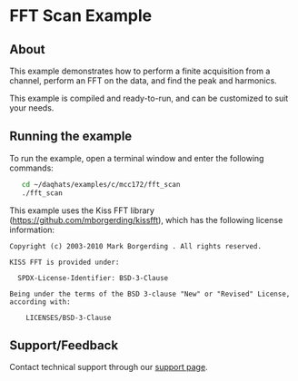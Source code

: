 # FFT Scan Example

## About
This example demonstrates how to perform a finite acquisition from a channel,
perform an FFT on the data, and find the peak and harmonics.

This example is compiled and ready-to-run, and can be customized to suit 
your needs.

## Running the example
To run the example, open a terminal window and enter the following commands:
```sh
   cd ~/daqhats/examples/c/mcc172/fft_scan
   ./fft_scan
```

This example uses the Kiss FFT library (https://github.com/mborgerding/kissfft), 
which has the following license information:
```
Copyright (c) 2003-2010 Mark Borgerding . All rights reserved.

KISS FFT is provided under:

  SPDX-License-Identifier: BSD-3-Clause

Being under the terms of the BSD 3-clause "New" or "Revised" License,
according with:

    LICENSES/BSD-3-Clause
```

## Support/Feedback
Contact technical support through our
[support page](https://www.mccdaq.com/support/support_form.aspx).
